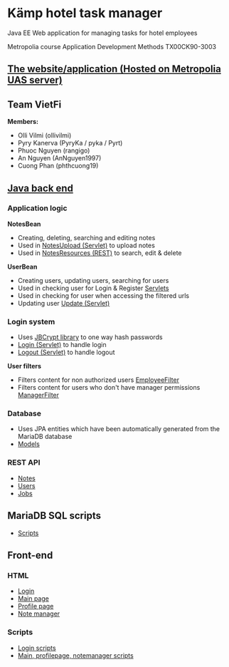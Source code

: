 # Kämp hotel task manager
Java EE Web application for managing tasks for hotel employees

Metropolia course
Application Development Methods TX00CK90-3003


## [The website/application (Hosted on Metropolia UAS server)](http://10.114.32.46:8080/management/login)

## Team VietFi

**Members:** 
+ Olli Vilmi (ollivilmi)
+ Pyry Kanerva (PyryKa / pyka / Pyrt)
+ Phuoc Nguyen (rangigo)
+ An Nguyen (AnNguyen1997)
+ Cuong Phan (phthcuong19)


## [Java back end](https://github.com/ollivilmi/hotel_app/tree/master/src/java)
### Application logic

**NotesBean**
- Creating, deleting, searching and editing notes
- Used in [NotesUpload (Servlet)](https://github.com/ollivilmi/hotel_app/blob/master/src/java/Servlets/NotesUpload.java) to upload notes
- Used in [NotesResources (REST)](https://github.com/ollivilmi/hotel_app/blob/master/src/java/service/NotesResources.java) to search, edit & delete

**UserBean**
- Creating users, updating users, searching for users
- Used in checking user for Login & Register [Servlets](https://github.com/ollivilmi/hotel_app/tree/master/src/java/Servlets)
- Used in checking for user when accessing the filtered urls
- Updating user [Update (Servlet)](https://github.com/ollivilmi/hotel_app/blob/master/src/java/Servlets/Update.java)

### Login system
- Uses [JBCrypt library](https://www.mindrot.org/projects/jBCrypt/) to one way hash passwords
- [Login (Servlet)](https://github.com/ollivilmi/hotel_app/blob/master/src/java/Servlets/Login.java) to handle login
- [Logout (Servlet)](https://github.com/ollivilmi/hotel_app/blob/master/src/java/Servlets/Logout.java) to handle logout

**User filters**
- Filters content for non authorized users [EmployeeFilter](https://github.com/ollivilmi/hotel_app/blob/master/src/java/Login/EmployeeFilter.java)
- Filters content for users who don't have manager permissions [ManagerFilter](https://github.com/ollivilmi/hotel_app/blob/master/src/java/Login/ManagerFilter.java)

### Database
- Uses JPA entities which have been automatically generated from the MariaDB database
- [Models](https://github.com/ollivilmi/hotel_app/tree/master/src/java/Models)

### REST API
- [Notes](https://github.com/ollivilmi/hotel_app/blob/master/src/java/service/NotesResources.java)
- [Users](https://github.com/ollivilmi/hotel_app/blob/master/src/java/service/UserResources.java)
- [Jobs](https://github.com/ollivilmi/hotel_app/blob/master/src/java/service/JobResources.java)

## MariaDB SQL scripts
- [Scripts](https://github.com/ollivilmi/hotel_app/tree/master/web/sql)

## Front-end
### HTML
- [Login](https://github.com/ollivilmi/hotel_app/blob/master/web/login.html) 
- [Main page](https://github.com/ollivilmi/hotel_app/blob/master/web/secure/main.html)
- [Profile page](https://github.com/ollivilmi/hotel_app/blob/master/web/secure/profilepage.html)
- [Note manager](https://github.com/ollivilmi/hotel_app/blob/master/web/secure/manager/notemanager.html)

### Scripts
- [Login scripts](https://github.com/ollivilmi/hotel_app/blob/master/web/assets/scripts/loginscript.js)
- [Main, profilepage, notemanager scripts](https://github.com/ollivilmi/hotel_app/tree/master/web/secure/scripts)

